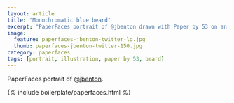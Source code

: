 ```yaml
---
layout: article
title: "Monochromatic blue beard"
excerpt: "PaperFaces portrait of @jbenton drawn with Paper by 53 on an iPad."
image: 
  feature: paperfaces-jbenton-twitter-lg.jpg
  thumb: paperfaces-jbenton-twitter-150.jpg
category: paperfaces
tags: [portrait, illustration, paper by 53, beard]
---
```


PaperFaces portrait of [@jbenton](http://twitter.com/jbenton).

{% include boilerplate/paperfaces.html %}